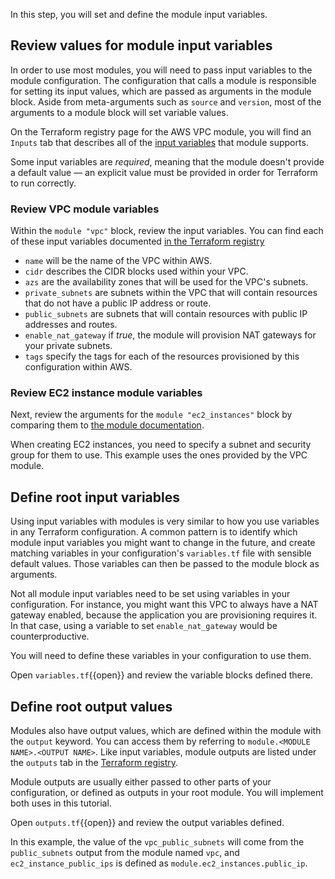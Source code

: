 In this step, you will set and define the module input variables.

## Review values for module input variables

In order to use most modules, you will need to pass input variables to the
module configuration. The configuration that calls a module is responsible for
setting its input values, which are passed as arguments in the module block.
Aside from meta-arguments such as `source` and `version`, most of the arguments 
to a module block will set variable values.

On the Terraform registry page for the AWS VPC module, you
will find an `Inputs` tab that describes all of the [input variables](https://registry.terraform.io/modules/terraform-aws-modules/vpc/aws/2.21.0?tab=inputs)
that module supports.

Some input variables are _required_, meaning that the module doesn't provide a
default value — an explicit value must be provided in order for Terraform to
run correctly.

### Review VPC module variables

Within the `module "vpc"` block, review the input variables. You
can find each of these input variables documented [in the Terraform
registry](https://registry.terraform.io/modules/terraform-aws-modules/vpc/aws/2.21.0?tab=inputs)

- `name` will be the name of the VPC within AWS.
- `cidr` describes the CIDR blocks used within your VPC.
- `azs` are the availability zones that will be used for the VPC's subnets.
- `private_subnets` are subnets within the VPC that will contain resources that
  do not have a public IP address or route.
- `public_subnets` are subnets that will contain resources with public IP
  addresses and routes.
- `enable_nat_gateway` if _true_, the module will provision NAT gateways for
  your private subnets.
- `tags` specify the tags for each of the resources provisioned by this
  configuration within AWS.

### Review EC2 instance module variables

Next, review the arguments for the `module "ec2_instances"` block by
comparing them to [the module
documentation](https://registry.terraform.io/modules/terraform-aws-modules/ec2-instance/aws/2.12.0?tab=inputs).

When creating EC2 instances, you need to specify a subnet and security group for
them to use. This example uses the ones provided by the VPC module.

## Define root input variables

Using input variables with modules is very similar to how you use variables in
any Terraform configuration. A common pattern is to identify which module input
variables you might want to change in the future, and create matching variables
in your configuration's `variables.tf` file with sensible default values. Those
variables can then be passed to the module block as arguments.

Not all module input variables need to be set using variables in your
configuration. For instance, you might want this VPC to always have a NAT
gateway enabled, because the application you are provisioning requires it. In
that case, using a variable to set `enable_nat_gateway` would be
counterproductive.

You will need to define these variables in your configuration to use them.

Open `variables.tf`{{open}} and review the variable blocks defined there.

## Define root output values

Modules also have output values, which are defined within the module with the
`output` keyword. You can access them by referring to `module.<MODULE NAME>.<OUTPUT NAME>`. Like input variables, module outputs are listed under the
`outputs` tab in the [Terraform
registry](https://registry.terraform.io/modules/terraform-aws-modules/vpc/aws/2.21.0?tab=outputs).

Module outputs are usually either passed to other parts of your configuration,
or defined as outputs in your root module. You will implement both uses in this tutorial.

Open `outputs.tf`{{open}} and review the output variables defined.

In this example, the value of the `vpc_public_subnets` will come from the
`public_subnets` output from the module named `vpc`, and
`ec2_instance_public_ips` is defined as `module.ec2_instances.public_ip`.
